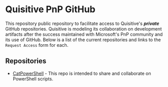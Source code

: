 # Quisitive PnP GitHub

This repository public repository to facilitate access to Quisitive's ***private*** GitHub repositories. Quisitive is modeling its collaboration on development artifacts after the success maintained with Microsoft's PnP community and its use of GitHub.  Below is a list of the current repositories and links to the ``Request Access`` form for each.

## Repositories

* [CatPowerShell](https://forms.office.com/Pages/ResponsePage.aspx?id=4p1l0E5ovUmbHx_UzQlC2R_QqG2HNm9CqBYcit9jIBlUQ1RGUFVMNlEwNlA2NUYzTDVWSlRMT0JHSy4u) - This repo is intended to share and collaborate on PowerShell scripts.
